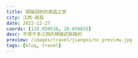 ```yaml
---
title: 顺路回杭的南昌之旅
city: 江西-南昌
date: 2022-12-27
coords: [115.850536, 28.656025]
desc: 不得不多江西的辣椒还挺辣的
preview: /images/travel/jiangxi/nc_preview.jpg
tags: [blog, travel]
---
```

